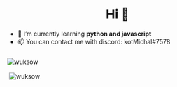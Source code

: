 <h1 align="center">Hi 👋</h1>

- 🌱 I’m currently learning **python and javascript**
- 📫 You can contact me with discord: kotMichal#7578

<h3 align="center"></h3><p><img align="center" src="https://github-readme-stats.vercel.app/api?username=wuksow&show_icons=true&theme=radical" alt="wuksow" /></p>

<p>&nbsp;<img align="center" src="https://github-readme-stats.vercel.app/api/wakatime?username=wuksow&theme=radical" alt="wuksow" /></p>
